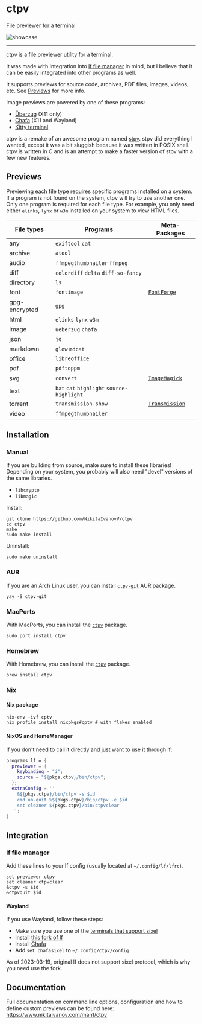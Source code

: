 # ctpv

File previewer for a terminal

![showcase](doc/showcase.gif)

----

ctpv is a file previewer utility for a terminal.

It was made with integration into [lf file manager][lf] in mind,
but I believe that it can be easily integrated into other programs
as well.

It supports previews for source code, archives, PDF files, images,
videos, etc.
See [Previews](#previews) for more info.

Image previews are powered by one of these programs:

* [Überzug][ueberzug] (X11 only)
* [Chafa][chafa] (X11 and Wayland)
* [Kitty terminal][kitty]

ctpv is a remake of an awesome program named
[stpv](https://github.com/Naheel-Azawy/stpv).
stpv did everything I wanted, except it was a bit sluggish because
it was written in POSIX shell.
ctpv is written in C and is an attempt to make a faster version of
stpv with a few new features.

## Previews

Previewing each file type requires specific programs installed on
a system.
If a program is not found on the system, ctpv
will try to use another one.
Only one program is required for each file type.
For example, you only need either `elinks`, `lynx` or
`w3m` installed on your system to view HTML files.

| File types | Programs                                   | Meta-Packages                                |
|------------|--------------------------------------------|----------------------------------------------|
| any        | `exiftool` `cat`                           |                                              |
| archive    | `atool`                                    |                                              |
| audio      | `ffmpegthumbnailer` `ffmpeg`               |                                              |
| diff       | `colordiff` `delta` `diff-so-fancy`        |                                              |
| directory  | `ls`                                       |                                              |
| font       | `fontimage`                                | [`FontForge`](https://fontforge.org)         |
| gpg-encrypted | `gpg`                                   |                                              |
| html       | `elinks` `lynx` `w3m`                      |                                              |
| image      | `ueberzug` `chafa`                         |                                              |
| json       | `jq`                                       |                                              |
| markdown   | `glow` `mdcat`                             |                                              |
| office     | `libreoffice`                              |                                              |
| pdf        | `pdftoppm`                                 |                                              |
| svg        | `convert`                                  | [`ImageMagick`](https://imagemagick.org)     |
| text       | `bat` `cat` `highlight` `source-highlight` |                                              |
| torrent    | `transmission-show`                        | [`Transmission`](https://transmissionbt.com) |
| video      | `ffmpegthumbnailer`                        |                                              |

## Installation

### Manual

If you are building from source, make sure to install these libraries!
Depending on your system, you probably will also need "devel" versions
of the same libraries.

* `libcrypto`
* `libmagic`

Install:

```console
git clone https://github.com/NikitaIvanovV/ctpv
cd ctpv
make
sudo make install
```

Uninstall:

```console
sudo make uninstall
```

### AUR

If you are an Arch Linux user, you can install
[`ctpv-git`](https://aur.archlinux.org/packages/ctpv-git)
AUR package.

```console
yay -S ctpv-git
```

### MacPorts

With MacPorts, you can install the
[`ctpv`](https://ports.macports.org/port/ctpv)
package.

```console
sudo port install ctpv
```

### Homebrew

With Homebrew, you can install the
[`ctpv`](https://formulae.brew.sh/formula/ctpv)
package.

```console
brew install ctpv
```

### Nix

#### Nix package

```console
nix-env -ivf cptv
nix profile install nixpkgs#cptv # with flakes enabled
```

#### NixOS and HomeManager

If you don't need to call it directly and
just want to use it through lf:

```nix
programs.lf = {
  previewer = {
    keybinding = "i";
    source = "${pkgs.ctpv}/bin/ctpv";
  };
  extraConfig = ''
    &${pkgs.ctpv}/bin/ctpv -s $id
    cmd on-quit %${pkgs.ctpv}/bin/ctpv -e $id
    set cleaner ${pkgs.ctpv}/bin/ctpvclear
  '';
}
```

## Integration

### lf file manager

Add these lines to your lf config
(usually located at `~/.config/lf/lfrc`).

```
set previewer ctpv
set cleaner ctpvclear
&ctpv -s $id
&ctpvquit $id
```

#### Wayland

If you use Wayland, follow these steps:

* Make sure you use one of the [terminals that support sixel][sixel]
* Install [this fork of lf][lf-sixel]
* Install [Chafa][chafa]
* Add `set chafasixel` to `~/.config/ctpv/config`

As of 2023-03-19, original lf does not support sixel protocol,
which is why you need use the fork.

## Documentation

Full documentation on command line options,
configuration and how to define custom previews can be found here:
<https://www.nikitaivanov.com/man1/ctpv>

[ueberzug]: https://github.com/seebye/ueberzug
[kitty]: https://github.com/kovidgoyal/kitty
[chafa]: https://github.com/hpjansson/chafa
[lf]: https://github.com/gokcehan/lf
[lf-sixel]: https://github.com/horriblename/lf
[sixel]: https://www.arewesixelyet.com
